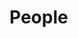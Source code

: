 # <a name="peoples"></a>People

<!--
GET http|https://tapi.sellf.io/v1/contacts -> puborg_v1_contacts.index
POST http|https://tapi.sellf.io/v1/contacts -> puborg_v1_contacts.create
GET http|https://tapi.sellf.io/v1/contacts/<int:rid> -> puborg_v1_contacts.read
PUT|PATCH http|https://tapi.sellf.io/v1/contacts/<int:rid> -> puborg_v1_contacts.update
DELETE http|https://tapi.sellf.io/v1/contacts/<int:rid> -> puborg_v1_contacts.delete
POST http|https://tapi.sellf.io/v1/contacts -> puborg_v1_contacts.create_contact
 -->